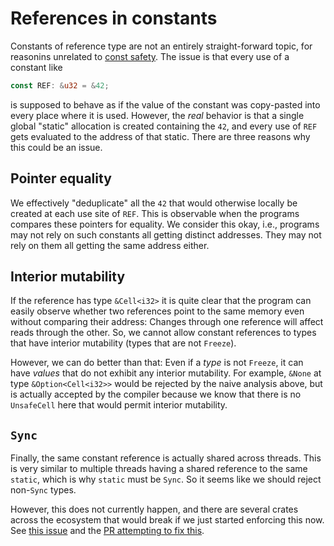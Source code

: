 # References in constants

Constants of reference type are not an entirely straight-forward topic, for
reasonins unrelated to [const safety](const_safety.md).  The issue is that
every use of a constant like
```rust
const REF: &u32 = &42;
```
is supposed to behave as if the value of the constant was copy-pasted into every
place where it is used.  However, the *real* behavior is that a single global
"static" allocation is created containing the `42`, and every use of `REF` gets
evaluated to the address of that static.  There are three reasons why this could
be an issue.

## Pointer equality

We effectively "deduplicate" all the `42` that would otherwise locally be
created at each use site of `REF`.  This is observable when the programs
compares these pointers for equality.  We consider this okay, i.e., programs may
not rely on such constants all getting distinct addresses.  They may not rely on
them all getting the same address either.

## Interior mutability

If the reference has type `&Cell<i32>` it is quite clear that the program can
easily observe whether two references point to the same memory even without
comparing their address: Changes through one reference will affect reads through
the other.  So, we cannot allow constant references to types that have interior
mutability (types that are not `Freeze`).

However, we can do better than that: Even if a *type* is not `Freeze`, it can
have *values* that do not exhibit any interior mutability.  For example, `&None`
at type `&Option<Cell<i32>>` would be rejected by the naive analysis above, but
is actually accepted by the compiler because we know that there is no
`UnsafeCell` here that would permit interior mutability.

## `Sync`

Finally, the same constant reference is actually shared across threads.  This is
very similar to multiple threads having a shared reference to the same `static`,
which is why `static` must be `Sync`.  So it seems like we should reject
non-`Sync` types.

However, this does not currently happen, and there are several crates across the
ecosystem that would break if we just started enforcing this now. See
[this issue](https://github.com/rust-lang/rust/issues/49206) and the
[PR attempting to fix this](https://github.com/rust-lang/rust/pull/54424/).

